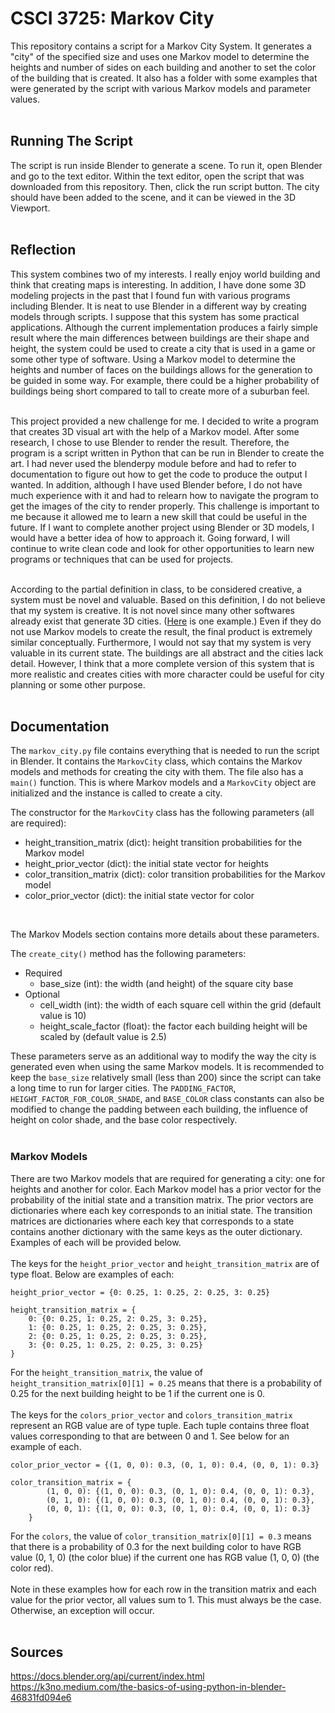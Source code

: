 # CSCI 3725: Markov City
This repository contains a script for a Markov City System. It generates a "city" of the specified size and uses one Markov model to determine the heights and number of sides on each building and another to set the color of the building that is created. It also has a folder with some examples that were generated by the script with various Markov models and parameter values. 
<br />
<br />

## Running The Script
The script is run inside Blender to generate a scene. To run it, open Blender and go to the text editor. Within the text editor,
open the script that was downloaded from this repository. Then, click the run script button. The city should have been added to the scene, and it can be viewed in the 3D Viewport.
<br />
<br />

## Reflection
This system combines two of my interests. I really enjoy world building and think that creating maps is interesting. In addition, I have done some 3D modeling projects in the past that I found fun with various programs including Blender. It is neat to use Blender in a different way by creating models through scripts. I suppose that this system has some practical applications. Although the current implementation produces a fairly simple result where the main differences between buildings are their shape and height, the system could be used to create a city that is used in a game or some other type of software. Using a Markov model to determine the heights and number of faces on the buildings allows for the generation to be guided in some way. For example, there could be a higher probability of buildings being short compared to tall to create more of a suburban feel.
<br />
<br />

This project provided a new challenge for me. I decided to write a program that creates 3D visual art with the help of a Markov model. After some research, I chose to use Blender to render the result. Therefore, the program is a script written in Python that can be run in Blender to create the art. I had never used the blenderpy module before and had to refer to documentation to figure out how to get the code to produce the output I wanted. In addition, although I have used Blender before, I do not have much experience with it and had to relearn how to navigate the program to get the images of the city to render properly. This challenge is important to me because it allowed me to learn a new skill that could be useful in the future. If I want to complete another project using Blender or 3D models, I would have a better idea of how to approach it. Going forward, I will continue to write clean code and look for other opportunities to learn new programs or techniques that can be used for projects.
<br />
<br />

According to the partial definition in class, to be considered creative, a system must be novel and valuable. Based on this definition, I do not believe that my system is creative. It is not novel since many other softwares already exist that generate 3D cities. ([Here](https://www.esri.com/en-us/arcgis/products/arcgis-cityengine/overview) is one example.) Even if they do not use Markov models to create the result, the final product is extremely similar conceptually. Furthermore, I would not say that my system is very valuable in its current state. The buildings are all abstract and the cities lack detail. However, I think that a more complete version of this system that is more realistic and creates cities with more character could be useful for city planning or some other purpose. 
<br />
<br />

## Documentation
The `markov_city.py` file contains everything that is needed to run the script in Blender. It contains the `MarkovCity` class, which contains the Markov models and methods for creating the city with them. The file also has a `main()` function. This is 
where Markov models and a `MarkovCity` object are initialized and the instance is called to create a city. 

The constructor for the `MarkovCity` class has the following parameters (all are required):
* height_transition_matrix (dict): height transition probabilities for the Markov model 
* height_prior_vector (dict): the initial state vector for heights
* color_transition_matrix (dict): color transition probabilities for the Markov model
* color_prior_vector (dict): the initial state vector for color
<br />

The Markov Models section contains more details about these parameters.
<br />

The `create_city()` method has the following parameters:
<br />
* Required
    - base_size (int): the width (and height) of the square city base
* Optional
    - cell_width (int): the width of each square cell within the grid (default value is 10)
    - height_scale_factor (float): the factor each building height will be scaled by (default value is 2.5)

These parameters serve as an additional way to modify the way the city is generated even when using the same Markov models. It is
recommended to keep the `base_size` relatively small (less than 200) since the script can take a long time to run for larger cities. The `PADDING_FACTOR`, `HEIGHT_FACTOR_FOR_COLOR_SHADE`, and `BASE_COLOR` class constants can also be modified to change the padding between each building, the influence of height on color shade, and the base color respectively.
<br />
<br />

### Markov Models
There are two Markov models that are required for generating a city: one for heights and another for color. Each Markov model has a prior vector for the probability of the initial state and a transition matrix. The prior vectors are dictionaries where each key corresponds to an initial state. The transition matrices are dictionaries where each key that corresponds to a state contains another dictionary with the same keys as the outer dictionary. Examples of each will be provided below.
<br />
<br />
The keys for the `height_prior_vector` and `height_transition_matrix` are of type float. Below are examples of each:
```
height_prior_vector = {0: 0.25, 1: 0.25, 2: 0.25, 3: 0.25}

height_transition_matrix = {
    0: {0: 0.25, 1: 0.25, 2: 0.25, 3: 0.25},
    1: {0: 0.25, 1: 0.25, 2: 0.25, 3: 0.25},
    2: {0: 0.25, 1: 0.25, 2: 0.25, 3: 0.25},
    3: {0: 0.25, 1: 0.25, 2: 0.25, 3: 0.25}
}
```
For the `height_transition_matrix`, the value of `height_transition_matrix[0][1] = 0.25` means that there is a probability of 0.25 for the next building height to be 1 if the current one is 0.
<br />
<br />
The keys for the `colors_prior_vector` and `colors_transition_matrix` represent an RGB value are of type tuple. Each tuple contains three float values corresponding to that are between 0 and 1. See below for an example of each.
```
color_prior_vector = {(1, 0, 0): 0.3, (0, 1, 0): 0.4, (0, 0, 1): 0.3}

color_transition_matrix = {
        (1, 0, 0): {(1, 0, 0): 0.3, (0, 1, 0): 0.4, (0, 0, 1): 0.3},
        (0, 1, 0): {(1, 0, 0): 0.3, (0, 1, 0): 0.4, (0, 0, 1): 0.3},
        (0, 0, 1): {(1, 0, 0): 0.3, (0, 1, 0): 0.4, (0, 0, 1): 0.3}
    }
```
For the `colors`, the value of `color_transition_matrix[0][1] = 0.3` means that there is a probability of 0.3 for the next building color to have RGB value (0, 1, 0) (the color blue) if the current one has RGB value (1, 0, 0) (the color red).
<br />
<br />
Note in these examples how for each row in the transition matrix and each value for the prior vector, all values sum to 1. This must always be the case. Otherwise, an exception will occur.
<br />
<br />

## Sources
https://docs.blender.org/api/current/index.html
<br />
https://k3no.medium.com/the-basics-of-using-python-in-blender-46831fd094e6



